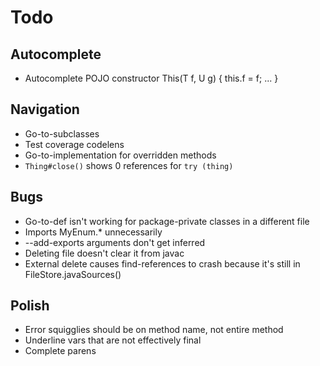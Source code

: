 # Todo

## Autocomplete
- Autocomplete POJO constructor This(T f, U g) { this.f = f; ... }

## Navigation
- Go-to-subclasses
- Test coverage codelens
- Go-to-implementation for overridden methods
- `Thing#close()` shows 0 references for `try (thing)`

## Bugs 
- Go-to-def isn't working for package-private classes in a different file
- Imports MyEnum.* unnecessarily
- --add-exports arguments don't get inferred
- Deleting file doesn't clear it from javac
- External delete causes find-references to crash because it's still in FileStore.javaSources()

## Polish
- Error squigglies should be on method name, not entire method
- Underline vars that are not effectively final
- Complete parens